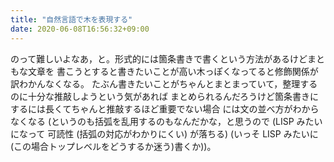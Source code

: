```yaml
---
title: "自然言語で木を表現する"
date: 2020-06-08T16:56:32+09:00
---
```


のって難しいよなあ，と。形式的には箇条書きで書くという方法があるけどまともな文章を
書こうとすると書きたいことが高い木っぽくなってると修飾関係が訳わかんなくなる。
たぶん書きたいことがちゃんとまとまっていて，整理するのに十分な推敲しようという気があれば
まとめられるんだろうけど箇条書きにするには長くてちゃんと推敲するほど重要でない場合
には文の並べ方がわからなくなる (というのも括弧を乱用するのもなんだかな，と思うので (LISP みたいになって
可読性 (括弧の対応がわかりにくい) が落ちる) (いっそ LISP みたいに(この場合トップレベルをどうするか迷う)書くか))。
